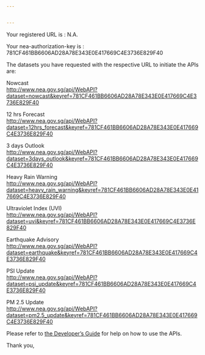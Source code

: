 ```yaml
---


---
```


<p>Your registered URL is : N.A.</p>
<p>Your nea-authorization-key is : 781CF461BB6606AD28A78E343E0E417669C4E3736E829F40</p>
<p>The datasets you have requested with the respective URL to initiate the APIs are:</p>
<p>Nowcast<br>
<a href="http://www.nea.gov.sg/api/WebAPI?dataset=nowcast&amp;keyref=781CF461BB6606AD28A78E343E0E417669C4E3736E829F40">http://www.nea.gov.sg/api/WebAPI?dataset=nowcast&amp;keyref=781CF461BB6606AD28A78E343E0E417669C4E3736E829F40</a></p>
<p>12 hrs Forecast<br>
<a href="http://www.nea.gov.sg/api/WebAPI?dataset=12hrs_forecast&amp;keyref=781CF461BB6606AD28A78E343E0E417669C4E3736E829F40">http://www.nea.gov.sg/api/WebAPI?dataset=12hrs_forecast&amp;keyref=781CF461BB6606AD28A78E343E0E417669C4E3736E829F40</a></p>
<p>3 days Outlook<br>
<a href="http://www.nea.gov.sg/api/WebAPI?dataset=3days_outlook&amp;keyref=781CF461BB6606AD28A78E343E0E417669C4E3736E829F40">http://www.nea.gov.sg/api/WebAPI?dataset=3days_outlook&amp;keyref=781CF461BB6606AD28A78E343E0E417669C4E3736E829F40</a></p>
<p>Heavy Rain Warning<br>
<a href="http://www.nea.gov.sg/api/WebAPI?dataset=heavy_rain_warning&amp;keyref=781CF461BB6606AD28A78E343E0E417669C4E3736E829F40">http://www.nea.gov.sg/api/WebAPI?dataset=heavy_rain_warning&amp;keyref=781CF461BB6606AD28A78E343E0E417669C4E3736E829F40</a></p>
<p>Ultraviolet Index (UVI)<br>
<a href="http://www.nea.gov.sg/api/WebAPI?dataset=uvi&amp;keyref=781CF461BB6606AD28A78E343E0E417669C4E3736E829F40">http://www.nea.gov.sg/api/WebAPI?dataset=uvi&amp;keyref=781CF461BB6606AD28A78E343E0E417669C4E3736E829F40</a></p>
<p>Earthquake Advisory<br>
<a href="http://www.nea.gov.sg/api/WebAPI?dataset=earthquake&amp;keyref=781CF461BB6606AD28A78E343E0E417669C4E3736E829F40">http://www.nea.gov.sg/api/WebAPI?dataset=earthquake&amp;keyref=781CF461BB6606AD28A78E343E0E417669C4E3736E829F40</a></p>
<p>PSI Update<br>
<a href="http://www.nea.gov.sg/api/WebAPI?dataset=psi_update&amp;keyref=781CF461BB6606AD28A78E343E0E417669C4E3736E829F40">http://www.nea.gov.sg/api/WebAPI?dataset=psi_update&amp;keyref=781CF461BB6606AD28A78E343E0E417669C4E3736E829F40</a></p>
<p>PM 2.5 Update<br>
<a href="http://www.nea.gov.sg/api/WebAPI?dataset=pm2.5_update&amp;keyref=781CF461BB6606AD28A78E343E0E417669C4E3736E829F40">http://www.nea.gov.sg/api/WebAPI?dataset=pm2.5_update&amp;keyref=781CF461BB6606AD28A78E343E0E417669C4E3736E829F40</a></p>
<p>Please refer to <a href="http://www.nea.gov.sg/docs/default-source/api/developer's-guide.pdf?sfvrsn=2">the Developer’s Guide</a> for help on how to use the APIs.</p>
<p>Thank you,</p>

